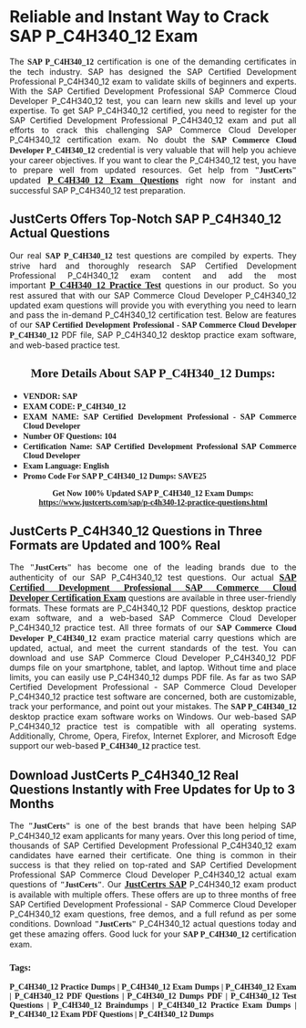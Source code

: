 <h1><strong>Reliable and Instant Way to Crack SAP P_C4H340_12 Exam</strong></h1>

<p style="text-align: justify;">The <span style="font-family:Georgia,serif;"><strong>SAP P_C4H340_12</strong></span> certification is one of the demanding certificates in the tech industry. SAP has designed the SAP Certified Development Professional P_C4H340_12 exam to validate skills of beginners and experts. With the SAP Certified Development Professional SAP Commerce Cloud Developer P_C4H340_12 test, you can learn new skills and level up your expertise. To get SAP P_C4H340_12 certified, you need to register for the SAP Certified Development Professional P_C4H340_12 exam and put all efforts to crack this challenging SAP Commerce Cloud Developer P_C4H340_12 certification exam. No doubt the <span style="font-family:Georgia,serif;"><strong>SAP Commerce Cloud Developer P_C4H340_12</strong></span> credential is very valuable that will help you achieve your career objectives. If you want to clear the P_C4H340_12 test, you have to prepare well from updated resources. Get help from <span style="font-size:14px;"><span style="font-family:Georgia,serif;"><strong>"JustCerts"</strong></span></span> updated <a href="https://www.justcerts.com/sap/p-c4h340-12-practice-questions.html"><span style="font-size:16px;"><span style="font-family:Georgia,serif;"><strong>P_C4H340_12 Exam Questions</strong></span></span></a> right now for instant and successful SAP P_C4H340_12 test preparation.</p>

<h2><strong>JustCerts Offers Top-Notch SAP P_C4H340_12 Actual Questions </strong></h2>

<p style="text-align: justify;">Our real <span style="font-family:Georgia,serif;"><strong>SAP P_C4H340_12</strong></span> test questions are compiled by experts. They strive hard and thoroughly research SAP Certified Development Professional P_C4H340_12 exam content and add the most important <a href="https://www.justcerts.com/sap/p-c4h340-12-practice-questions.html"><span style="font-size:16px;"><span style="font-family:Georgia,serif;"><strong>P_C4H340_12 Practice Test</strong></span></span></a> questions in our product. So you rest assured that with our SAP Commerce Cloud Developer P_C4H340_12 updated exam questions will provide you with everything you need to learn and pass the in-demand P_C4H340_12 certification test. Below are features of our <span style="font-family:Georgia,serif;"><strong>SAP Certified Development Professional - SAP Commerce Cloud Developer P_C4H340_12</strong></span> PDF file, SAP P_C4H340_12 desktop practice exam software, and web-based practice test.</p>

<h2 style="text-align: center;"><strong><span style="font-family:Georgia,serif;">More Details About SAP P_C4H340_12 Dumps:</span></strong></h2>

<ul>
	<li style="text-align: justify;"><span style="font-size:14px;"><span style="font-family:Georgia,serif;"><strong>VENDOR: SAP</strong></span></span></li>
	<li style="text-align: justify;"><span style="font-size:14px;"><span style="font-family:Georgia,serif;"><strong>EXAM CODE: P_C4H340_12</strong></span></span></li>
	<li style="text-align: justify;"><span style="font-size:14px;"><span style="font-family:Georgia,serif;"><strong>EXAM NAME: SAP Certified Development Professional - SAP Commerce Cloud Developer</strong></span></span></li>
	<li style="text-align: justify;"><span style="font-size:14px;"><span style="font-family:Georgia,serif;"><strong>Number OF Questions: 104</strong></span></span></li>
	<li style="text-align: justify;"><span style="font-size:14px;"><span style="font-family:Georgia,serif;"><strong>Certification Name: SAP Certified Development Professional SAP Commerce Cloud Developer</strong></span></span></li>
	<li style="text-align: justify;"><span style="font-size:14px;"><span style="font-family:Georgia,serif;"><strong>Exam Language: English</strong></span></span></li>
	<li style="text-align: justify;"><span style="font-size:14px;"><span style="font-family:Georgia,serif;"><strong>Promo Code For SAP P_C4H340_12 Dumps: SAVE25</strong></span></span></li>
</ul>

<p style="text-align: center;"><strong><span style="font-family:Georgia,serif;"><span style="font-size:14px;">Get Now 100% Updated SAP P_C4H340_12 Exam Dumps:</span> <a href="https://www.justcerts.com/sap/p-c4h340-12-practice-questions.html">https://www.justcerts.com/sap/p-c4h340-12-practice-questions.html</a></span></strong></p>

<h2><strong>JustCerts P_C4H340_12 Questions in Three Formats are Updated and 100% Real</strong></h2>

<p style="text-align: justify;">The <span style="font-size:14px;"><span style="font-family:Georgia,serif;"><strong>"JustCerts"</strong></span></span> has become one of the leading brands due to the authenticity of our SAP P_C4H340_12 test questions. Our actual <a href="https://www.justcerts.com/sap/sap-certified-development-professional-certification-exams.html"><span style="font-size:16px;"><span style="font-family:Georgia,serif;"><strong>SAP Certified Development Professional SAP Commerce Cloud Developer Certification Exam</strong></span></span></a> questions are available in three user-friendly formats. These formats are P_C4H340_12 PDF questions, desktop practice exam software, and a web-based SAP Commerce Cloud Developer P_C4H340_12 practice test. All three formats of our <strong><span style="font-family:Georgia,serif;">SAP Commerce Cloud Developer P_C4H340_12</span></strong> exam practice material carry questions which are updated, actual, and meet the current standards of the test. You can download and use SAP Commerce Cloud Developer P_C4H340_12 PDF dumps file on your smartphone, tablet, and laptop. Without time and place limits, you can easily use P_C4H340_12 dumps PDF file. As far as two SAP Certified Development Professional - SAP Commerce Cloud Developer P_C4H340_12 practice test software are concerned, both are customizable, track your performance, and point out your mistakes. The <span style="font-family:Georgia,serif;"><strong>SAP P_C4H340_12</strong></span> desktop practice exam software works on Windows. Our web-based SAP P_C4H340_12 practice test is compatible with all operating systems. Additionally, Chrome, Opera, Firefox, Internet Explorer, and Microsoft Edge support our web-based <span style="font-family:Georgia,serif;"><strong>P_C4H340_12 </strong></span> practice test.</p>

<h2><strong>Download JustCerts P_C4H340_12 Real Questions Instantly with Free Updates for Up to 3 Months</strong></h2>

<p style="text-align: justify;">The <span style="font-family:Georgia,serif;"><span style="font-size:14px;"><strong>"JustCerts"</strong></span></span> is one of the best brands that have been helping SAP P_C4H340_12 exam applicants for many years. Over this long period of time, thousands of SAP Certified Development Professional P_C4H340_12 exam candidates have earned their certificate. One thing is common in their success is that they relied on top-rated and SAP Certified Development Professional SAP Commerce Cloud Developer P_C4H340_12 actual exam questions of <span style="font-family:Georgia,serif;"><span style="font-size:14px;"><strong>"JustCerts"</strong></span></span>. Our <a href="https://www.justcerts.com/sap-certification-exams.html"><span style="font-size:16px;"><span style="font-family:Georgia,serif;"><strong>JustCertrs SAP</strong></span></span></a> P_C4H340_12 exam product is available with multiple offers. These offers are up to three months of free SAP Certified Development Professional - SAP Commerce Cloud Developer P_C4H340_12 exam questions, free demos, and a full refund as per some conditions. Download <span style="font-family:Georgia,serif;"><span style="font-size:14px;"><strong>"JustCerts"</strong></span></span> P_C4H340_12 actual questions today and get these amazing offers. Good luck for your <span style="font-family:Georgia,serif;"><strong>SAP P_C4H340_12</strong></span> certification exam.</p>

<h3 style="text-align: justify;"><span style="font-family:Georgia,serif;"><strong>Tags:</strong></span></h3>

<p style="text-align: justify;"><span style="font-family:Georgia,serif;"><strong>P_C4H340_12 Practice Dumps | P_C4H340_12 Exam Dumps | P_C4H340_12 Exam | P_C4H340_12 PDF Questions | P_C4H340_12 Dumps PDF | P_C4H340_12 Test Questions | P_C4H340_12 Braindumps | P_C4H340_12 Practice Exam Dumps | P_C4H340_12 Exam PDF Questions | P_C4H340_12 Dumps</strong></span></p>
